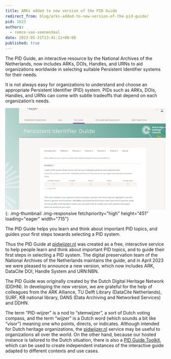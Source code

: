 ```yaml
---
title: ARKs added to new version of the PID Guide
redirect_from: blog/arks-added-to-new-version-of-the-pid-guide/
pid: 1623
authors:
  - remco-van-veenendaal
date: 2023-05-31T13:41:11+00:00
published: true
---
```


The PID Guide, an interactive resource by the National Archives of the
Netherlands, now includes ARKs, DOIs, Handles, and URNs to aid organizations
worldwide in selecting suitable Persistent Identifier systems for their needs.

<!--more-->

It is not always easy for organizations to understand and choose an
appropriate Persistent Identifier (PID) system. PIDs such as ARKs, DOIs,
Handles, and URNs can come with subtle tradeoffs that depend on each
organization’s needs.

![Screen shot of first questions of the PID guide.]{: .img-thumbnail .img-responsive fetchpriority="high" height="451" loading="eager" width="715"}

The PID Guide helps you learn and think about important PID topics, and guides
your first steps towards selecting a PID system.

Thus the PID Guide at [pidwijzer.nl] was created as a free, interactive
service to help people learn and think about important PID topics, and to
guide their first steps in selecting a PID system. The digital preservation
team of the National Archives of the Netherlands maintains the guide, and in
April 2023 we were pleased to announce a new version, which now includes ARK,
DataCite DOI, Handle System and URN:NBN.

The PID Guide was originally created by the Dutch Digital Heritage Network
(DDHN). In developing the new version, we are grateful for the help of
colleagues from the ARK Alliance, TU Delft Library (DataCite Netherlands),
SURF, KB national library, DANS (Data Archiving and Networked Services) and
DDHN.

The term “PID-wijzer” is a nod to “stemwijzer”, a sort of Dutch voting
compass, and the term “wijzer” is a Dutch word (which sounds a bit like
“visor”) meaning one who points, directs, or indicates. Although intended for
Dutch heritage organizations, the [pidwijzer.nl] service may be useful to
organizations all over the world. On the other hand, because our hosted
instance is tailored to the Dutch situation, there is also a [PID Guide
Toolkit], which can be used to create independent instances of the interactive
guide adapted to different contexts and use cases.


[Screen shot of first questions of the PID guide.]: ../../assets/images/posts/2023-05-31-arks-added-to-new-version-of-the-pid-guide/pidwijzer.png
[pidwijzer.nl]: https://www.pidwijzer.nl/en/
[PID Guide Toolkit]: https://www.pidwijzer.nl/en/pid-guide-methodology
